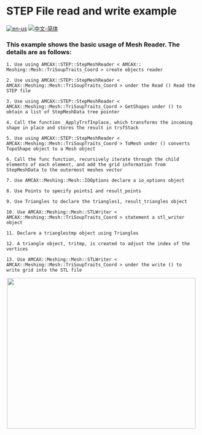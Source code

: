 # STEP File read and write example

[![en-us](https://img.shields.io/badge/en-us-yellow.svg)](./README.md) [![中文-简体](https://img.shields.io/badge/%E4%B8%AD%E6%96%87-%E7%AE%80%E4%BD%93-red.svg)](./README.zh_cn.md)

### This example shows the basic usage of Mesh Reader. The details are as follows:

	1. Use using AMCAX::STEP::StepMeshReader < AMCAX:: Meshing::Mesh::TriSoupTraits_Coord > create objects reader
	
	2. Use using AMCAX::STEP::StepMeshReader < AMCAX::Meshing::Mesh::TriSoupTraits_Coord > under the Read () Read the STEP file
	
	3. Use using AMCAX::STEP::StepMeshReader < AMCAX::Meshing::Mesh::TriSoupTraits_Coord > GetShapes under () to obtain a list of StepMeshData tree pointer
	
	4. Call the function _ApplyTrsfInplace, which transforms the incoming shape in place and stores the result in trsfStack
	
	5. Use using AMCAX::STEP::StepMeshReader < AMCAX::Meshing::Mesh::TriSoupTraits_Coord > ToMesh under () converts TopoShape object to a Mesh object
	
	6. Call the func function, recursively iterate through the child elements of each element, and add the grid information from StepMeshData to the outermost meshes vector
	
	7. Use AMCAX::Meshing::Mesh::IOOptions declare a io_options object
	
	8. Use Points to specify points1 and result_points
	
	9. Use Triangles to declare the triangles1, result_triangles object
	
	10. Use AMCAX::Meshing::Mesh::STLWriter < AMCAX::Meshing::Mesh::TriSoupTraits_Coord > statement a stl_writer object
	
	11. Declare a trianglestmp object using Triangles
	
	12. A triangle object, tritmp, is created to adjust the index of the vertices
	
	13. Use AMCAX::Meshing::Mesh::STLWriter < AMCAX::Meshing::Mesh::TriSoupTraits_Coord > under the write () to write grid into the STL file


<div align = center><img src="https://s2.loli.net/2024/06/12/RjXdmbpAn7UKN1x.png" width="500" height="400">